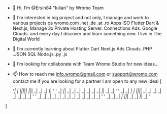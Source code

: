 - 👋 Hi, I’m @Ersin84 "Iulian" by Wromo Team
- 👀 I’m interested in big project and not only, I manage and work to various projects ca wromo.com .net .de .at .ro Apps ISO Flutter Dart & Next.js, Manage 3x Private Hosting Server. Connections Ads. Google Clouds. and every day I discover and learn something new. I live in The Digital World
- 🌱 I’m currently learning about Flutter Dart Next.js Ads Clouds .PHP .JSON SQL Node.js .py .js 
- 💞️ I’m looking for collaborate with Team Wromo Studio for new ideas...
- 📫 How to reach me info.wromo@gmail.com or support@wromo.com contact me if you are looking for a partner I am open to any new idea!
[
     
     '_|        _|        _|_|_|_|_|     _|_|_|    _|       _|     _| _|_|    '
     ' _|      _|_|      _| _|     _|  _|     _| _| _|    _|_|   _|       _|  '
     '  _|    _|  _|   _|   _|_|_|_|   _|     _| _|  _|  _| _|  _|         _| '
     '   _|  _|    _| _|    _| _|      _|     _| _|    _|   _|   _|       _|  '
     '     _|       _|      _|   _|     _|_|_|   _|         _|     _|_| _|    '
                 

]

<!---
Ersin84/Ersin84 is a ✨ special ✨ repository because its `README.md` (this file) appears on your GitHub profile.
You can click the Preview link to take a look at your changes.
--->
